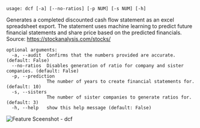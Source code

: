 ```text
usage: dcf [-a] [--no-ratios] [-p NUM] [-s NUM] [-h]
```

Generates a completed discounted cash flow statement as an excel spreadsheet export. The statement uses machine learning to predict future financial statements and share price based on the predicted financials. Source: https://stockanalysis.com/stocks/

```
optional arguments:
  -a, --audit  Confirms that the numbers provided are accurate. (default: False)
  --no-ratios  Disables generation of ratio for company and sister companies. (default: False)
  -p, --prediction
               The number of years to create financial statements for. (default: 10)
  -s, --sisters
               The number of sister companies to generate ratios for. (default: 3)
  -h, --help   show this help message (default: False)
```
<img size="1400" alt="Feature Sceenshot - dcf" src="https://user-images.githubusercontent.com/85772166/141364660-48ac7da9-129a-452f-baf7-8ced1c2b6031.png">

